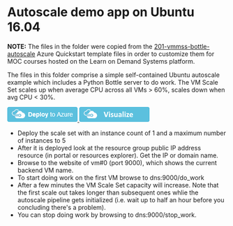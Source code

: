 # Autoscale demo app on Ubuntu 16.04

**NOTE:** The files in the folder were copied from the <a href="https://github.com/Azure/azure-quickstart-templates/tree/master/201-vmss-bottle-autoscale" target="_blank">201-vmmss-bottle-autoscale</a> Azure Quickstart template files in order to customize them for  MOC courses hosted on the Learn on Demand Systems platform. 

The files in this folder comprise a simple self-contained Ubuntu autoscale example which includes a Python Bottle server to do work. The VM Scale Set scales up when average CPU across all VMs > 60%, scales down when avg CPU < 30%.

<a href="https://portal.azure.com/#create/Microsoft.Template/uri/https%3A%2F%2Fraw.githubusercontent.com%2FLODSContent%2FMOCTemplates%2Fmaster%2FAZ-300T01Lab%20A%2Fazuredeploy.json" target="_blank">
    <img src="https://raw.githubusercontent.com/Azure/azure-quickstart-templates/master/1-CONTRIBUTION-GUIDE/images/deploytoazure.png"/>
</a>

<a href="http://armviz.io/#/?load=https%3A%2F%2Fraw.githubusercontent.com%2FLODSContent%2FMOCTemplates%2Fmaster%2FAZ-300T01Lab%20A%2Fazuredeploy.json" target="_blank">
    <img src="https://raw.githubusercontent.com/Azure/azure-quickstart-templates/master/1-CONTRIBUTION-GUIDE/images/visualizebutton.png"/>
</a>

- Deploy the scale set with an instance count of 1 and a maximum number of instances to 5
- After it is deployed look at the resource group public IP address resource (in portal or resources explorer). Get the IP or domain name.
- Browse to the website of vm#0 (port 9000), which shows the current backend VM name.
- To start doing work on the first VM browse to dns:9000/do_work
- After a few minutes the VM Scale Set capacity will increase. Note that the first scale out takes longer than subsequent ones whlie the autoscale pipeline gets initialized (i.e. wait up to half an hour before you concluding there's a problem).
- You can stop doing work by browsing to dns:9000/stop_work.
